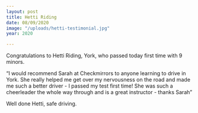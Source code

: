 ```yaml
---
layout: post
title: Hetti Riding
date: 08/09/2020
image: "/uploads/hetti-testimonial.jpg"
year: 2020

---
```

Congratulations to Hetti Riding, York, who passed today first time with 9 minors.

“I would recommend Sarah at Checkmirrors to anyone learning to drive in York. She really helped me get over my nervousness on the road and made me such a better driver - I passed my test first time! She was such a cheerleader the whole way through and is a great instructor - thanks Sarah”

Well done Hetti, safe driving.